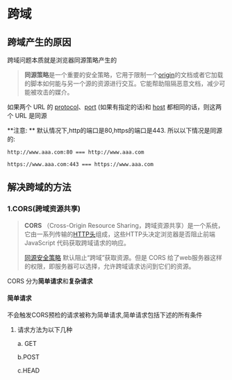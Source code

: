 # 跨域

## 跨域产生的原因

跨域问题本质就是浏览器同源策略产生的

> **同源策略**是一个重要的安全策略，它用于限制一个[origin](https://developer.mozilla.org/zh-CN/docs/Glossary/源)的文档或者它加载的脚本如何能与另一个源的资源进行交互。它能帮助阻隔恶意文档，减少可能被攻击的媒介。

如果两个 URL 的 [protocol](https://developer.mozilla.org/zh-CN/docs/Glossary/Protocol)、[port](https://developer.mozilla.org/en-US/docs/Glossary/port) (如果有指定的话)和 [host](https://developer.mozilla.org/en-US/docs/Glossary/host) 都相同的话，则这两个 URL 是同源

**注意: **  默认情况下,http的端口是80,https的端口是443. 所以以下情况是同源的:

`http://www.aaa.com:80 === http://www.aaa.com`

`https://www.aaa.com:443 === https://www.aaa.com`

## 解决跨域的方法

### 1.CORS(跨域资源共享)

>**CORS** （Cross-Origin Resource Sharing，跨域资源共享）是一个系统，它由一系列传输的[HTTP头](https://developer.mozilla.org/en-US/docs/Glossary/Header)组成，这些HTTP头决定浏览器是否阻止前端 JavaScript 代码获取跨域请求的响应。
>
>[同源安全策略](https://developer.mozilla.org/zh-CN/docs/Web/Security/Same-origin_policy) 默认阻止“跨域”获取资源。但是 CORS 给了web服务器这样的权限，即服务器可以选择，允许跨域请求访问到它们的资源。

CORS 分为**简单请求**和**复杂请求**

#### 简单请求

不会触发CORS预检的请求被称为简单请求,简单请求包括下述的所有条件

1. 请求方法为以下几种

   a. GET

   b.POST

   c.HEAD

   